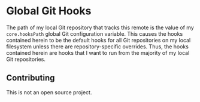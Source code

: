 # Global Git Hooks

The path of my local Git repository that tracks this remote is the value of my
`core.hooksPath` global Git configuration variable. This causes the hooks
contained herein to be the default hooks for all Git repositories on my local
filesystem unless there are repository-specific overrides. Thus, the hooks
contained herein are hooks that I want to run from the majority of my local Git
repositories.

## Contributing

This is not an open source project.

